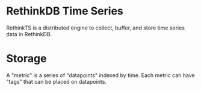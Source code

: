 RethinkDB Time Series
=====================

RethinkTS is a distributed engine to collect, buffer, and store time series data in RethinkDB.

Storage
=======

A "metric" is a series of "datapoints" indexed by time. Each metric can have "tags" that can be placed on datapoints.
